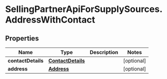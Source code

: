 # SellingPartnerApiForSupplySources.AddressWithContact

## Properties

Name | Type | Description | Notes
------------ | ------------- | ------------- | -------------
**contactDetails** | [**ContactDetails**](ContactDetails.md) |  | [optional] 
**address** | [**Address**](Address.md) |  | [optional] 


